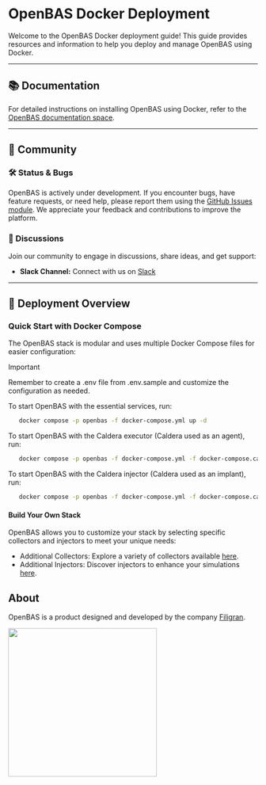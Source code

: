 # OpenBAS Docker Deployment

Welcome to the OpenBAS Docker deployment guide! This guide provides resources and information to help you deploy and
manage OpenBAS using Docker.

---

## 📚 Documentation

For detailed instructions on installing OpenBAS using Docker, refer to
the [OpenBAS documentation space](https://docs.openbas.io/latest/deployment/installation/#using-docker).

---

## 👥 Community

### 🛠️ Status & Bugs

OpenBAS is actively under development. If you encounter bugs, have feature requests, or need help, please report them
using the [GitHub Issues module](https://github.com/OpenBAS-Platform/openbas/issues). We appreciate your feedback and
contributions to improve the platform.

### 💬 Discussions

Join our community to engage in discussions, share ideas, and get support:

- **Slack Channel:** Connect with us on [Slack](https://community.filigran.io)

---

## 🔧 Deployment Overview

### Quick Start with Docker Compose

The OpenBAS stack is modular and uses multiple Docker Compose files for easier configuration:

> [!IMPORTANT]
> Remember to create a .env file from .env.sample and customize the configuration as needed.

To start OpenBAS with the essential services, run:
```bash
   docker compose -p openbas -f docker-compose.yml up -d
```

To start OpenBAS with the Caldera executor (Caldera used as an agent), run:
```bash
   docker compose -p openbas -f docker-compose.yml -f docker-compose.caldera.yml -f docker-compose.caldera-executor.yml up -d
```

To start OpenBAS with the Caldera injector (Caldera used as an implant), run:
```bash
   docker compose -p openbas -f docker-compose.yml -f docker-compose.caldera.yml -f docker-compose.caldera-injector.yml up -d
```

#### Build Your Own Stack
OpenBAS allows you to customize your stack by selecting specific collectors and injectors to meet your unique needs:

- Additional Collectors: Explore a variety of collectors available [here](https://filigran.notion.site/OpenBAS-Ecosystem-30d8eb73d7d04611843e758ddef8941b#fb5f20e515df428994bed1438131cbd1).
- Additional Injectors: Discover injectors to enhance your simulations [here](https://filigran.notion.site/OpenBAS-Ecosystem-30d8eb73d7d04611843e758ddef8941b#90cfcc2895d441d68b54eda9b57d5d31).

## About

OpenBAS is a product designed and developed by the company [Filigran](https://filigran.io).

<a href="https://filigran.io" alt="Filigran"><img src="https://github.com/OpenBAS-Platform/openbas/raw/master/.github/img/logo_filigran.png" width="300" /></a>
